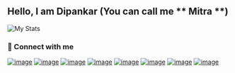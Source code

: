 ## Hello, I am Dipankar (You can call me ** Mitra **)

![My Stats](https://github-readme-stats.vercel.app/api?username=TMGA-WAY&show_icons=true&theme=radical)
### 🔗 Connect with me

[![image](https://img.shields.io/badge/LinkedIn-0077B5?style=for-the-badge&logo=linkedin&logoColor=white)](https://www.linkedin.com/in/dipankar-mitra-/)
[![image](https://img.shields.io/badge/-LeetCode-FFA116?style=for-the-badge&logo=LeetCode&logoColor=black)](https://leetcode.com/Hoolee_/)
[![image](https://img.shields.io/badge/Medium-12100E?style=for-the-badge&logo=medium&logoColor=white)](https://medium.com/@dipankar9612)
[![image](https://img.shields.io/badge/GitHub-100000?style=for-the-badge&logo=github&logoColor=white)](https://github.com/TMGA-WAY)
[![image](https://img.shields.io/badge/GeeksforGeeks-298D46?style=for-the-badge&logo=geeksforgeeks&logoColor=white)](https://auth.geeksforgeeks.org/user/dipankar_mitra)
[![image](https://img.shields.io/badge/Stack_Overflow-FE7A16?style=for-the-badge&logo=stack-overflow&logoColor=white)](https://stackoverflow.com/users/8839424/dipankar-mitra)
[![image](https://img.shields.io/badge/Instagram-E4405F?style=for-the-badge&logo=instagram&logoColor=white)](https://www.instagram.com/mitra_babu/)
[![image](https://img.shields.io/badge/Kaggle-20BEFF?style=for-the-badge&logo=Kaggle&logoColor=white)](https://www.kaggle.com/dipankarmitra96)
